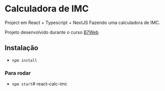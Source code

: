 # Calculadora de IMC

Project em React + Typescript + NextJS
Fazendo uma calculadora de IMC.

Projeto desenvolvido durante o curso [B7Web](https://b7web.com.br)


## Instalação
- `npm install`

### Para rodar
- `npm start`# react-calc-imc
